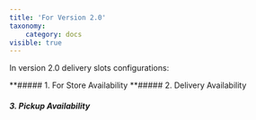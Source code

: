 ```yaml
---
title: 'For Version 2.0'
taxonomy:
    category: docs
visible: true
---
```


In version 2.0 delivery slots configurations:

**##### 1. For Store Availability [](https://www.sellacious.com/learn/delivery%20slots/for-version-2-0/store-availability)
**##### 2. Delivery Availability [](https://www.sellacious.com/learn/delivery%20slots/for-version-2-0/delivery-availability)
##### 3. Pickup Availability [](https://www.sellacious.com/learn/delivery%20slots/for-version-2-0/pickup-availability)
 

